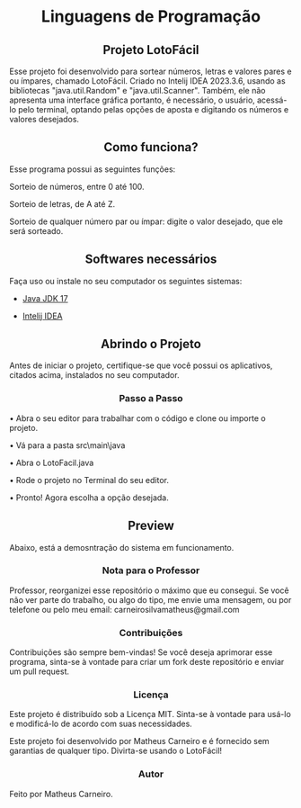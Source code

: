 <h1 align="center">Linguagens de Programação</h1> 

<h2 align="center">Projeto LotoFácil</h2> 

<p>Esse projeto foi desenvolvido para sortear números, letras e valores pares e ou ímpares, chamado LotoFácil. Criado no Intelij IDEA 2023.3.6, usando as bibliotecas "java.util.Random" e "java.util.Scanner". Também, ele não apresenta uma interface gráfica portanto, é necessário, o usuário, acessá-lo pelo terminal, optando pelas opções de aposta e digitando os números e valores desejados. 

<h2 align="center">Como funciona?</h2> 

<p>Esse programa possui as seguintes funções: 

  

Sorteio de números, entre 0 até 100. 

  

Sorteio de letras, de A até Z. 

  

Sorteio de qualquer número par ou ímpar: digite o valor desejado, que ele será sorteado. 

  

<h2 align="center">Softwares necessários</h2> 

Faça uso ou instale no seu computador os seguintes sistemas: 

  

- <a href="https://www.oracle.com/br/java/technologies/downloads/#java17"> Java JDK 17</a> 

- <a href="https://www.jetbrains.com/idea/download/?section=windows"> Intelij IDEA</a> 

<h2 align="center">Abrindo o Projeto</h2> 

<p> 

  

Antes de iniciar o projeto, certifique-se que você possui os aplicativos, citados acima, instalados no seu computador. 

<h3 align="center">Passo a Passo</h3> 

<p>• Abra o seu editor para trabalhar com o código e clone ou importe o projeto.</p> 

<p>• Vá para a pasta src\main\java</p> 

<p>• Abra o LotoFacil.java</p> 

<p>• Rode o projeto no Terminal do seu editor. 

<p>• Pronto! Agora escolha a opção desejada.</p> 

<h2 align="center">Preview</h2> 

<p> 
<p>Abaixo, está a demosntração do sistema em funcionamento.

<h3 align="center">Nota para o Professor</h3>

<p>Professor, reorganizei esse repositório o máximo que eu consegui. Se você não ver parte do trabalho, ou algo do tipo, me envie uma mensagem, ou por telefone ou pelo meu email: carneirosilvamatheus@gmail.com
  
<h3 align="center">Contribuições</h3>

<p>Contribuições são sempre bem-vindas! Se você deseja aprimorar esse programa, sinta-se à vontade para criar um fork deste repositório e enviar um pull request.</p>

<h3 align="center">Licença</h3>
<p>Este projeto é distribuído sob a Licença MIT. Sinta-se à vontade para usá-lo e modificá-lo de acordo com suas necessidades.</p>

Este projeto foi desenvolvido por Matheus Carneiro e é fornecido sem garantias de qualquer tipo. Divirta-se usando o LotoFácil!
</p>

<h3 align="center">Autor</h3>

Feito por Matheus Carneiro.
